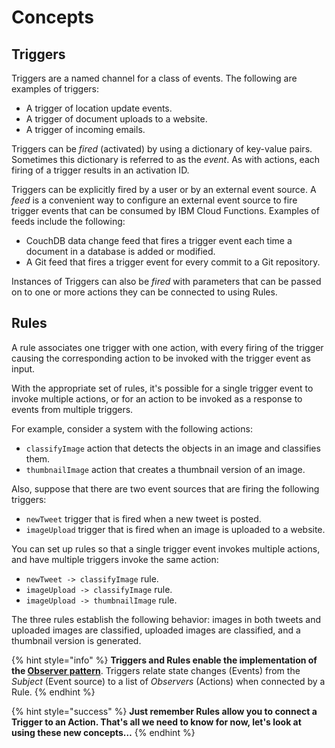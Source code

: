 <!--
#
# Licensed to the Apache Software Foundation (ASF) under one or more
# contributor license agreements.  See the NOTICE file distributed with
# this work for additional information regarding copyright ownership.
# The ASF licenses this file to You under the Apache License, Version 2.0
# (the "License"); you may not use this file except in compliance with
# the License.  You may obtain a copy of the License at
#
#     http://www.apache.org/licenses/LICENSE-2.0
#
# Unless required by applicable law or agreed to in writing, software
# distributed under the License is distributed on an "AS IS" BASIS,
# WITHOUT WARRANTIES OR CONDITIONS OF ANY KIND, either express or implied.
# See the License for the specific language governing permissions and
# limitations under the License.
#
-->

# Concepts

## Triggers

Triggers are a named channel for a class of events. The following are examples of triggers:

* A trigger of location update events.
* A trigger of document uploads to a website.
* A trigger of incoming emails.

Triggers can be _fired_ \(activated\) by using a dictionary of key-value pairs. Sometimes this dictionary is referred to as the _event_. As with actions, each firing of a trigger results in an activation ID.

Triggers can be explicitly fired by a user or by an external event source. A _feed_ is a convenient way to configure an external event source to fire trigger events that can be consumed by IBM Cloud Functions. Examples of feeds include the following:

* CouchDB data change feed that fires a trigger event each time a document in a database is added or modified.
* A Git feed that fires a trigger event for every commit to a Git repository.

Instances of Triggers can also be _fired_ with parameters that can be passed on to one or more actions they can be connected to using Rules.

## Rules

A rule associates one trigger with one action, with every firing of the trigger causing the corresponding action to be invoked with the trigger event as input.

With the appropriate set of rules, it's possible for a single trigger event to invoke multiple actions, or for an action to be invoked as a response to events from multiple triggers.

For example, consider a system with the following actions:

* `classifyImage` action that detects the objects in an image and classifies them.
* `thumbnailImage` action that creates a thumbnail version of an image.

Also, suppose that there are two event sources that are firing the following triggers:

* `newTweet` trigger that is fired when a new tweet is posted.
* `imageUpload` trigger that is fired when an image is uploaded to a website.

You can set up rules so that a single trigger event invokes multiple actions, and have multiple triggers invoke the same action:

* `newTweet -> classifyImage` rule.
* `imageUpload -> classifyImage` rule.
* `imageUpload -> thumbnailImage` rule.

The three rules establish the following behavior: images in both tweets and uploaded images are classified, uploaded images are classified, and a thumbnail version is generated.

{% hint style="info" %}
**Triggers and Rules enable the implementation of the [Observer pattern](https://en.wikipedia.org/wiki/Observer_pattern)**. Triggers relate state changes (Events) from the _Subject_ (Event source) to a list of _Observers_ (Actions) when connected by a Rule.
{% endhint %}

{% hint style="success" %}
**Just remember Rules allow you to connect a Trigger to an Action. That's all we need to know for now, let's look at using these new concepts…**
{% endhint %}
